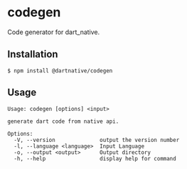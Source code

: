 # codegen

Code generator for dart_native.

## Installation

```
$ npm install @dartnative/codegen
```

## Usage

```
Usage: codegen [options] <input>

generate dart code from native api.

Options:
  -V, --version              output the version number
  -l, --language <language>  Input Language
  -o, --output <output>      Output directory
  -h, --help                 display help for command
```